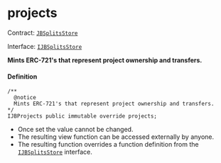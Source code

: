 # projects

Contract: [`JBSplitsStore`](/v4/deprecated/v2/contracts/jbsplitsstore/README.md)​‌

Interface: [`IJBSplitsStore`](/v4/deprecated/v2/interfaces/ijbsplitsstore.md)

**Mints ERC-721's that represent project ownership and transfers.**

#### Definition

```
/**
  @notice
  Mints ERC-721's that represent project ownership and transfers.
*/
IJBProjects public immutable override projects;
```

* Once set the value cannot be changed.
* The resulting view function can be accessed externally by anyone.
* The resulting function overrides a function definition from the [`IJBSplitsStore`](/v4/deprecated/v2/interfaces/ijbsplitsstore.md) interface.
